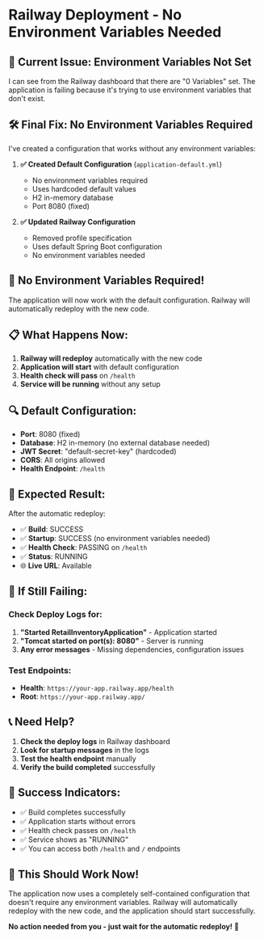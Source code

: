 # Railway Deployment - No Environment Variables Needed

## 🚨 **Current Issue: Environment Variables Not Set**

I can see from the Railway dashboard that there are "0 Variables" set. The application is failing because it's trying to use environment variables that don't exist.

## 🛠️ **Final Fix: No Environment Variables Required**

I've created a configuration that works without any environment variables:

1. **✅ Created Default Configuration** (`application-default.yml`)
   - No environment variables required
   - Uses hardcoded default values
   - H2 in-memory database
   - Port 8080 (fixed)

2. **✅ Updated Railway Configuration**
   - Removed profile specification
   - Uses default Spring Boot configuration
   - No environment variables needed

## 🚀 **No Environment Variables Required!**

The application will now work with the default configuration. Railway will automatically redeploy with the new code.

## 📋 **What Happens Now:**

1. **Railway will redeploy** automatically with the new code
2. **Application will start** with default configuration
3. **Health check will pass** on `/health`
4. **Service will be running** without any setup

## 🔍 **Default Configuration:**

- **Port**: 8080 (fixed)
- **Database**: H2 in-memory (no external database needed)
- **JWT Secret**: "default-secret-key" (hardcoded)
- **CORS**: All origins allowed
- **Health Endpoint**: `/health`

## 🎯 **Expected Result:**

After the automatic redeploy:
- ✅ **Build**: SUCCESS
- ✅ **Startup**: SUCCESS (no environment variables needed)
- ✅ **Health Check**: PASSING on `/health`
- ✅ **Status**: RUNNING
- 🌐 **Live URL**: Available

## 🚨 **If Still Failing:**

### **Check Deploy Logs for:**
1. **"Started RetailInventoryApplication"** - Application started
2. **"Tomcat started on port(s): 8080"** - Server is running
3. **Any error messages** - Missing dependencies, configuration issues

### **Test Endpoints:**
- **Health**: `https://your-app.railway.app/health`
- **Root**: `https://your-app.railway.app/`

## 📞 **Need Help?**

1. **Check the deploy logs** in Railway dashboard
2. **Look for startup messages** in the logs
3. **Test the health endpoint** manually
4. **Verify the build completed** successfully

## 🎉 **Success Indicators:**

- ✅ Build completes successfully
- ✅ Application starts without errors
- ✅ Health check passes on `/health`
- ✅ Service shows as "RUNNING"
- ✅ You can access both `/health` and `/` endpoints

## 🚀 **This Should Work Now!**

The application now uses a completely self-contained configuration that doesn't require any environment variables. Railway will automatically redeploy with the new code, and the application should start successfully.

**No action needed from you - just wait for the automatic redeploy!** 🎉
